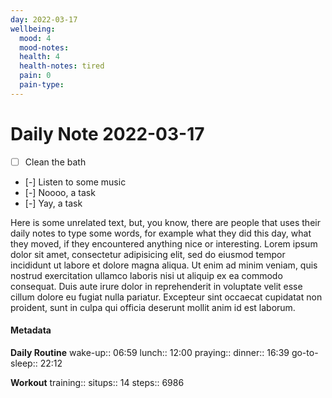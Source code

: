 ```yaml
---
day: 2022-03-17
wellbeing:
  mood: 4
  mood-notes: 
  health: 4
  health-notes: tired
  pain: 0
  pain-type: 
---
```


# Daily Note 2022-03-17

- [ ] Clean the bath
- [-] Listen to some music
- [-] Noooo, a task
- [-] Yay, a task

Here is some unrelated text, but, you know, there are people that uses their daily notes to type some words, for example what they did this day, what they moved, if they encountered anything nice or interesting. Lorem ipsum dolor sit amet, consectetur adipisicing elit, sed do eiusmod tempor incididunt ut labore et dolore magna aliqua. Ut enim ad minim veniam, quis nostrud exercitation ullamco laboris nisi ut aliquip ex ea commodo consequat. Duis aute irure dolor in reprehenderit in voluptate velit esse cillum dolore eu fugiat nulla pariatur. Excepteur sint occaecat cupidatat non proident, sunt in culpa qui officia deserunt mollit anim id est laborum.

#### Metadata

**Daily Routine**
wake-up:: 06:59
lunch:: 12:00
praying:: 
dinner:: 16:39
go-to-sleep:: 22:12

**Workout**
training:: 
situps:: 14
steps:: 6986
